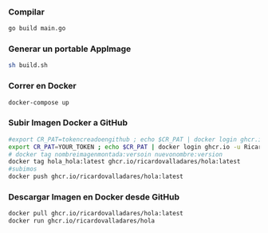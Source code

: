 ### Compilar

```bash
go build main.go
``` 

### Generar un portable AppImage

```bash
sh build.sh
``` 

### Correr en Docker

```bash
docker-compose up
``` 

### Subir Imagen Docker a GitHub

```bash
#export CR_PAT=tokencreadoengithub ; echo $CR_PAT | docker login ghcr.io -u RicardoValladares --password-stdin
export CR_PAT=YOUR_TOKEN ; echo $CR_PAT | docker login ghcr.io -u RicardoValladares --password-stdin
# docker tag nombreimagenmontada:versoin nuevonombre:version
docker tag hola_hola:latest ghcr.io/ricardovalladares/hola:latest
#subimos
docker push ghcr.io/ricardovalladares/hola:latest
```

### Descargar Imagen en Docker desde GitHub

```bash
docker pull ghcr.io/ricardovalladares/hola:latest
docker run ghcr.io/ricardovalladares/hola
```
